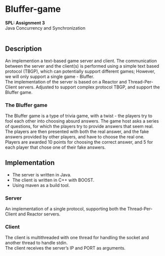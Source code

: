 # Bluffer-game #
<b>SPL: Assignment 3</b><br />
Java Concurrency and Synchronization<br /><br />

## Description ##
An implemention a text-based game server and client. The communication between the
server and the client(s) is performed using a simple text based protocol (TBGP), which can potentially
support different games; However, we will only support a single game - Bluffer. <br/>
The implementation of the server is based on a Reactor and Thread-Per-Client servers. Adjusted to support complex protocol TBGP, and support the Bluffer game.

### The Bluffer game ###
The Bluffer game is a type of trivia game, with a twist - the players try to fool each other into choosing absurd
answers. The game host asks a series of questions, for which the players try to provide answers that seem real.
The players are then presented with both the real answer, and the fake answers provided by other players, and
have to choose the real one. <br />
Players are awarded 10 points for choosing the correct answer, and 5 for each player that chose one of their fake
answers.<br />

## Implementation ##
* The server is written in Java. 
* The client is written in C++ with BOOST.
* Using maven as a build tool.

### Server ###
An implementation of a single protocol, supporting both the Thread-Per-Client and Reactor servers.
### Client ###
The client is multithreaded with one thread for handling the socket and another thread to handle stdin.<br />
The client receives the server’s IP and PORT as arguments.

